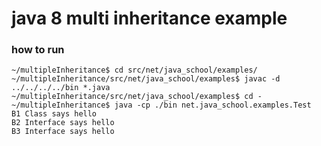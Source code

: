 # java 8 multi inheritance example

### how to run
	~/multipleInheritance$ cd src/net/java_school/examples/
	~/multipleInheritance/src/net/java_school/examples$ javac -d ../../../../bin *.java
	~/multipleInheritance/src/net/java_school/examples$ cd -
	~/multipleInheritance$ java -cp ./bin net.java_school.examples.Test
	B1 Class says hello
	B2 Interface says hello
	B3 Interface says hello
